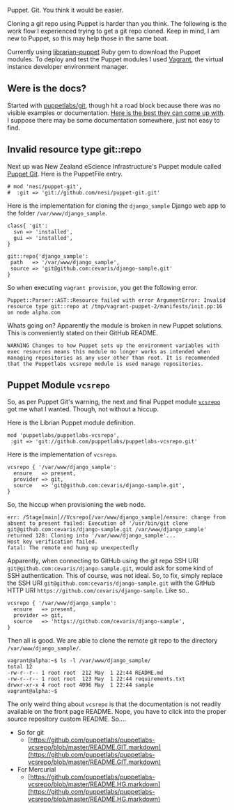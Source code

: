 Puppet. Git. You think it would be easier. 

<!--more-->

Cloning a git repo using Puppet is harder than you think. The following is the work flow I experienced trying to get a git repo cloned. Keep in mind, I am new to Puppet, so this may help those in the same boat. 

Currently using [librarian-puppet](https://github.com/rodjek/librarian-puppet) Ruby gem to download the Puppet modules. To deploy and test the Puppet modules I used [Vagrant](http://www.vagrantup.com/), the virtual instance developer environment manager. 

## Were is the docs?

Started with [puppetlabs/git](https://forge.puppetlabs.com/puppetlabs/git), though hit a road block because there was no visible examples or documentation. [Here is the best they can come up with](https://github.com/puppetlabs/puppetlabs-git/). I suppose there may be some documentation somewhere, just not easy to find.


## Invalid resource type git::repo

Next up was New Zealand eScience Infrastructure's Puppet module called [ Puppet Git](https://github.com/nesi/puppet-git). Here is the PuppetFile entry.

	# mod 'nesi/puppet-git',
	#  :git => 'git://github.com/nesi/puppet-git.git'  

Here is the implementation for cloning the `django_sample` Django web app to the folder `/var/www/django_sample`.  

    class{ 'git':
      svn => 'installed',
      gui => 'installed',
    }

    git::repo{'django_sample':
     path   => '/var/www/django_sample',
     source => 'git@github.com:cevaris/django-sample.git'
    }
    
So when executing `vagrant provision`, you get the following error.

	Puppet::Parser::AST::Resource failed with error ArgumentError: Invalid resource type git::repo at /tmp/vagrant-puppet-2/manifests/init.pp:16 on node alpha.com
	
Whats going on? Apparently the module is broken in new Puppet solutions. This is conveniently stated on their GitHub README.

	WARNING Changes to how Puppet sets up the environment variables with exec resources means this module no longer works as intended when managing repositories as any user other than root. It is recommended that the Puppetlabs vcsrepo module is used manage repositories.
	



## Puppet Module `vcsrepo`

So, as per Puppet Git's warning, the next and final Puppet module [`vcsrepo`](https://github.com/puppetlabs/puppetlabs-vcsrepo) got me what I wanted. Though, not without a hiccup. 

Here is the Librian Puppet module definition.

	mod 'puppetlabs/puppetlabs-vcsrepo',
	 :git => 'git://github.com/puppetlabs/puppetlabs-vcsrepo.git'

Here is the implementation of `vcsrepo`.

	vcsrepo { '/var/www/django_sample':
	  ensure   => present,
	  provider => git,
	  source   => 'git@github.com:cevaris/django-sample.git',
	}

So, the hiccup when provisioning the web node. 

	err: /Stage[main]//Vcsrepo[/var/www/django_sample]/ensure: change from absent to present failed: Execution of '/usr/bin/git clone git@github.com:cevaris/django-sample.git /var/www/django_sample' returned 128: Cloning into '/var/www/django_sample'...
	Host key verification failed.
	fatal: The remote end hung up unexpectedly
	
Apparently, when connecting to GitHub using the git repo SSH URI `git@github.com:cevaris/django-sample.git`, would ask for some kind of SSH authentication. This of course, was not ideal. So, to fix, simply replace the SSH URI `git@github.com:cevaris/django-sample.git` with the GitHub HTTP URI `https://github.com/cevaris/django-sample`. Like so..

	vcsrepo { '/var/www/django_sample':
	  ensure   => present,
	  provider => git,
	  source   => 'https://github.com/cevaris/django-sample',
	}

Then all is good. We are able to clone the remote git repo to the directory `/var/www/django_sample/`.

	vagrant@alpha:~$ ls -l /var/www/django_sample/
	total 12
	-rw-r--r-- 1 root root  212 May  1 22:44 README.md
	-rw-r--r-- 1 root root  123 May  1 22:44 requirements.txt
	drwxr-xr-x 4 root root 4096 May  1 22:44 sample
	vagrant@alpha:~$ 
	
The only weird thing about `vcsrepo` is that the documentation is not readily available on the front page README. Nope, you have to click into the proper source repository custom README. So....

* So for git 
	* [https://github.com/puppetlabs/puppetlabs-vcsrepo/blob/master/README.GIT.markdown](https://github.com/puppetlabs/puppetlabs-vcsrepo/blob/master/README.GIT.markdown)
* For Mercurial
	* [https://github.com/puppetlabs/puppetlabs-vcsrepo/blob/master/README.HG.markdown](https://github.com/puppetlabs/puppetlabs-vcsrepo/blob/master/README.HG.markdown)
	
